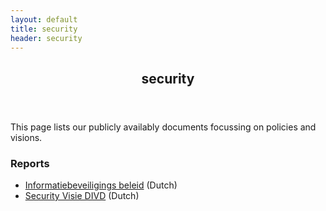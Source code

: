 ```yaml
---
layout: default
title: security
header: security
---
```

<header>
	<h2>security</h2>
</header>
This page lists our publicly availably documents focussing on policies and visions.

### Reports

* [Informatiebeveiligings beleid](/uploads/OPENBAAR%20-%20Informatiebeveiligingsbeleid%20v1.0.pdf) (Dutch)
* [Security Visie DIVD](/uploads/OPENBAAR%20-%20Security%20Visie%20v1.0.pdf) (Dutch)
